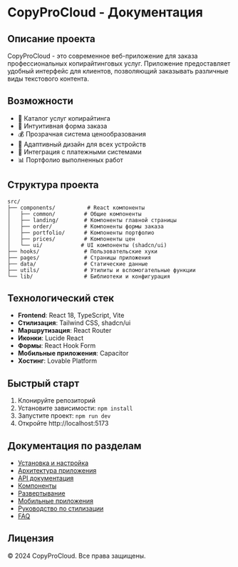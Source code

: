 
# CopyProCloud - Документация

## Описание проекта

CopyProCloud - это современное веб-приложение для заказа профессиональных копирайтинговых услуг. Приложение предоставляет удобный интерфейс для клиентов, позволяющий заказывать различные виды текстового контента.

## Возможности

- 🎯 Каталог услуг копирайтинга
- 📝 Интуитивная форма заказа
- 💰 Прозрачная система ценообразования
- 📱 Адаптивный дизайн для всех устройств
- 🔄 Интеграция с платежными системами
- 📊 Портфолио выполненных работ

## Структура проекта

```
src/
├── components/          # React компоненты
│   ├── common/         # Общие компоненты
│   ├── landing/        # Компоненты главной страницы
│   ├── order/          # Компоненты формы заказа
│   ├── portfolio/      # Компоненты портфолио
│   ├── prices/         # Компоненты цен
│   └── ui/            # UI компоненты (shadcn/ui)
├── hooks/              # Пользовательские хуки
├── pages/              # Страницы приложения
├── data/               # Статические данные
├── utils/              # Утилиты и вспомогательные функции
└── lib/                # Библиотеки и конфигурация
```

## Технологический стек

- **Frontend**: React 18, TypeScript, Vite
- **Стилизация**: Tailwind CSS, shadcn/ui
- **Маршрутизация**: React Router
- **Иконки**: Lucide React
- **Формы**: React Hook Form
- **Мобильные приложения**: Capacitor
- **Хостинг**: Lovable Platform

## Быстрый старт

1. Клонируйте репозиторий
2. Установите зависимости: `npm install`
3. Запустите проект: `npm run dev`
4. Откройте http://localhost:5173

## Документация по разделам

- [Установка и настройка](./installation.md)
- [Архитектура приложения](./architecture.md)
- [API документация](./api.md)
- [Компоненты](./components.md)
- [Развертывание](./deployment.md)
- [Мобильные приложения](./mobile.md)
- [Руководство по стилизации](./styling.md)
- [FAQ](./faq.md)

## Лицензия

© 2024 CopyProCloud. Все права защищены.
